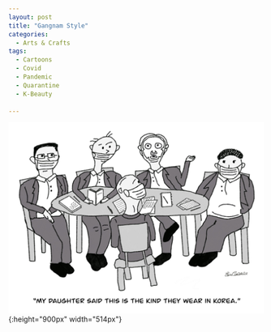 ```yaml
---
layout: post
title: "Gangnam Style"
categories:
  - Arts & Crafts
tags:
  - Cartoons
  - Covid
  - Pandemic
  - Quarantine
  - K-Beauty 

---
```



![image](/assets/images/GangnamStyle.png.jpg){:height="900px" width="514px"}

